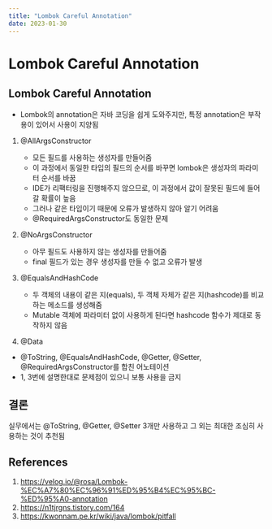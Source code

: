 ```yaml
---
title: "Lombok Careful Annotation"
date: 2023-01-30
---
```


# Lombok Careful Annotation

## Lombok Careful Annotation

- Lombok의 annotation은 자바 코딩을 쉽게 도와주지만, 특정 annotation은 부작용이 있어서 사용이 지양됨

1. @AllArgsConstructor

   - 모든 필드를 사용하는 생성자를 만들어줌
   - 이 과정에서 동일한 타입의 필드의 순서를 바꾸면 lombok은 생성자의 파라미터 순서를 바꿈
   - IDE가 리팩터링을 진행해주지 않으므로, 이 과정에서 값이 잘못된 필드에 들어갈 확률이 높음
   - 그러나 같은 타입이기 때문에 오류가 발생하지 않아 알기 어려움
   - @RequiredArgsConstructor도 동일한 문제

2. @NoArgsConstructor

   - 아무 필드도 사용하지 않는 생성자를 만들어줌
   - final 필드가 있는 경우 생성자를 만들 수 없고 오류가 발생

3. @EqualsAndHashCode

   - 두 객체의 내용이 같은 지(equals), 두 객체 자체가 같은 지(hashcode)를 비교하는 메소드를 생성해줌
   - Mutable 객체에 파라미터 없이 사용하게 된다면 hashcode 함수가 제대로 동작하지 않음

4. @Data

- @ToString, @EqualsAndHashCode, @Getter, @Setter, @RequiredArgsConstructor를 합친 어노테이션
- 1, 3번에 설명한대로 문제점이 있으니 보통 사용을 금지

## 결론

실무에서는 @ToString, @Getter, @Setter 3개만 사용하고 그 외는 최대한 조심히 사용하는 것이 추천됨

## References

1. https://velog.io/@rosa/Lombok-%EC%A7%80%EC%96%91%ED%95%B4%EC%95%BC-%ED%95%A0-annotation
2. https://n1tjrgns.tistory.com/164
3. https://kwonnam.pe.kr/wiki/java/lombok/pitfall
